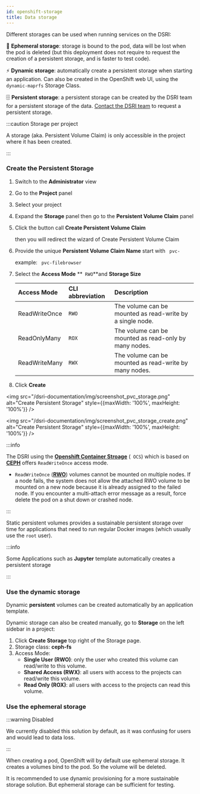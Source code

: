 ```yaml
---
id: openshift-storage
title: Data storage
---
```


Different storages can be used when running services on the DSRI:

🦋 **Ephemeral storage**: storage is bound to the pod, data will be lost when the pod is deleted (but this deployment does not require to request the creation of a persistent storage, and is faster to test code).

⚡ **Dynamic storage**:  automatically create a persistent storage when starting an application. Can also be created in the OpenShift web UI, using the `dynamic-maprfs` Storage Class.

🗄️ **Persistent storage**:  a persistent storage can be created by the DSRI team for a persistent storage of the data. [Contact the DSRI team](/dsri-documentation/help) to request a persistent storage. 

:::caution Storage per project

A storage (aka. Persistent Volume Claim) is only accessible in the project where it has been created.

:::

### Create the Persistent Storage

1. Switch to the **Administrator** view

2. Go to the **Project** panel 

3. Select your project

4. Expand the **Storage** panel then go to the **Persistent Volume Claim** panel

5. Click the button call **Create Persistent Volume Claim**

   then you will redirect the wizard of Create Persistent Volume Claim 

6. Provide the unique **Persistent Volume Claim Name** start with ` pvc-` 

   example: ` pvc-filebrowser`

7. Select the **Access Mode** **` RWO`**and **Storage Size**

   | Access Mode   | CLI abbreviation | Description                                               |
   | :------------ | :--------------- | :-------------------------------------------------------- |
   | ReadWriteOnce | `RWO`            | The volume can be mounted as read-write by a single node. |
   | ReadOnlyMany  | `ROX`            | The volume can be mounted as read-only by many nodes.     |
   | ReadWriteMany | `RWX`            | The volume can be mounted as read-write by many nodes.    |

8. Click **Create**

<img src="/dsri-documentation/img/screenshot_pvc_storage.png" alt="Create Persistent Storage" style={{maxWidth: '100%', maxHeight: '100%'}} />



<img src="/dsri-documentation/img/screenshot_pvc_storage_create.png" alt="Create Persistent Storage" style={{maxWidth: '100%', maxHeight: '100%'}} />

:::info 

The DSRI using the [**Openshift Container Stroage**](https://www.openshift.com/products/container-storage/) (` OCS`)  which is based on [**CEPH**](https://ceph.io/ceph-storage/) offers `ReadWriteOnce` access mode. 

* `ReadWriteOnce` ([**RWO**](https://docs.openshift.com/container-platform/4.6/storage/understanding-persistent-storage.html)) volumes cannot be mounted on multiple nodes. If a node fails, the system does not allow the attached RWO volume to be mounted on a new node because it is already assigned to the failed node. If you encounter a multi-attach error message as a result, force delete the pod on a shut down or crashed node.

:::

Static persistent volumes provides a sustainable persistent storage over time for applications that need to run regular Docker images (which usually use the `root` user).

:::info 

Some Applications such as **Jupyter** template automatically creates a persistent storage

:::

### Use the dynamic storage

Dynamic **persistent** volumes can be created automatically by an application template.

Dynamic storage can also be created manually, go to **Storage** on the left sidebar in a project:

1. Click **Create Storage** top right of the Storage page.
2. Storage class: **ceph-fs**
3. Access Mode:
   * **Single User (RWO)**: only the user who created this volume can read/write to this volume.
   * **Shared Access (RWX)**: all users with access to the projects can read/write this volume.
   * **Read Only (ROX)**: all users with access to the projects can read this volume.

### Use the ephemeral storage

:::warning Disabled

We currently disabled this solution by default, as it was confusing for users and would lead to data loss.

:::

When creating a pod, OpenShift will by default use ephemeral storage. It creates a volumes bind to the pod. So the volume will be deleted.

It is recommended to use dynamic provisioning for a more sustainable storage solution. But ephemeral storage can be sufficient for testing.